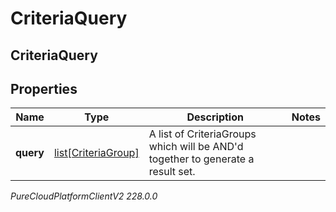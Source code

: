 # CriteriaQuery

## CriteriaQuery

## Properties

|Name | Type | Description | Notes|
|------------ | ------------- | ------------- | -------------|
| **query** | [list[CriteriaGroup]](CriteriaGroup) | A list of CriteriaGroups which will be AND&#39;d together to generate a result set. | |



_PureCloudPlatformClientV2 228.0.0_
